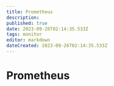 ```yaml
---
title: Prometheus
description: 
published: true
date: 2023-09-26T02:14:35.533Z
tags: monitor
editor: markdown
dateCreated: 2023-09-26T02:14:35.533Z
---
```


# Prometheus
